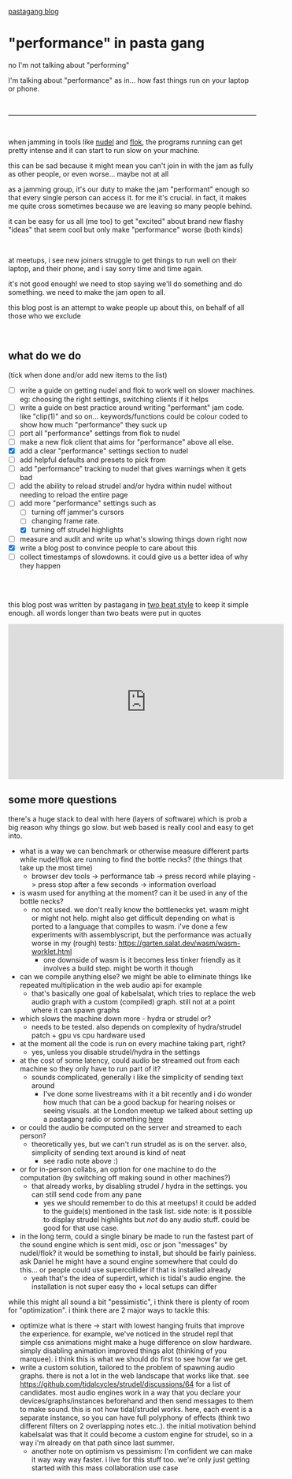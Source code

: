 [pastagang blog](/blog)

# "performance" in pasta gang

no I'm not talking about "performing"

I'm talking about "performance" as in... how fast things run on your laptop or phone.

<br>

<hr>

<br>

when jamming in tools like [nudel](https://nudel.cc) and [flok](https://flok.cc), the programs running can get pretty intense and it can start to run slow on your machine.

this can be sad because it might mean you can't join in with the jam as fully as other people, or even worse... maybe not at all

as a jamming group, it's our duty to make the jam "performant" enough so that every single person can access it. for me it's crucial. in fact, it makes me quite cross sometimes because we are leaving so many people behind.

it can be easy for us all (me too) to get "excited" about brand new flashy "ideas" that seem cool but only make "performance" worse (both kinds)

<br>

at meetups, i see new joiners struggle to get things to run well on their laptop, and their phone, and i say sorry time and time again.

it's not good enough! we need to stop saying we'll do something and do something. we need to make the jam open to all.

this blog post is an attempt to wake people up about this, on behalf of all those who we exclude

<br>

## what do we do

(tick when done and/or add new items to the list)

- [ ] write a guide on getting nudel and flok to work well on slower machines. eg: choosing the right settings, switching clients if it helps
- [ ] write a guide on best practice around writing "performant" jam code. like "clip(1)" and so on... keywords/functions could be colour coded to show how much "performance" they suck up
- [ ] port all "performance" settings from flok to nudel
- [ ] make a new flok client that aims for "performance" above all else.
- [x] add a clear "performance" settings section to nudel
- [ ] add helpful defaults and presets to pick from
- [ ] add "performance" tracking to nudel that gives warnings when it gets bad
- [ ] add the ability to reload strudel and/or hydra within nudel without needing to reload the entire page
- [ ] add more "performance" settings such as
  - [ ] turning off jammer's cursors
  - [ ] changing frame rate.
  - [x] turning off strudel highlights
- [ ] measure and audit and write up what's slowing things down right now
- [x] write a blog post to convince people to care about this
- [ ] collect timestamps of slowdowns. it could give us a better idea of why they happen

<br>

<br>

this blog post was written by pastagang in [two beat style](https://www.todepond.com/wikiblogarden/academia/style/two-beat) to keep it simple enough. all words longer than two beats were put in quotes

<iframe width="560" height="315" src="https://www.youtube-nocookie.com/embed/29KLkK0Vlw0" title="YouTube video player" frameborder="0" allow="accelerometer; autoplay; clipboard-write; encrypted-media; gyroscope; picture-in-picture; web-share" referrerpolicy="strict-origin-when-cross-origin" allowfullscreen></iframe>

## some more questions

there's a huge stack to deal with here (layers of software) which is prob a big reason why things go slow. but web based is really cool and easy to get into.

- what is a way we can benchmark or otherwise measure different parts while nudel/flok are running to find the bottle necks? (the things that take up the most time)
  - browser dev tools -> performance tab -> press record while playing -> press stop after a few seconds -> information overload
- is wasm used for anything at the moment? can it be used in any of the bottle necks?
  - no not used. we don't really know the bottlenecks yet. wasm might or might not help. might also get difficult depending on what is ported to a language that compiles to wasm. i've done a few experiments with assemblyscript, but the performance was actually worse in my (rough) tests: <https://garten.salat.dev/wasm/wasm-worklet.html>
    - one downside of wasm is it becomes less tinker friendly as it involves a build step. might be worth it though
- can we compile anything else? we might be able to eliminate things like repeated multiplication in the web audio api for example
  - that's basically one goal of kabelsalat, which tries to replace the web audio graph with a custom (compiled) graph. still not at a point where it can spawn graphs
- which slows the machine down more - hydra or strudel or?
  - needs to be tested. also depends on complexity of hydra/strudel patch + gpu vs cpu hardware used
- at the moment all the code is run on every machine taking part, right?
  - yes, unless you disable strudel/hydra in the settings
- at the cost of some latency, could audio be streamed out from each machine so they only have to run part of it?
  - sounds complicated, generally i like the simplicity of sending text around
    - I've done some livestreams with it a bit recently and i do wonder how much that can be a good backup for hearing noises or seeing visuals. at the London meetup we talked about setting up a pastagang radio or something [here](https://compute.radio/)
- or could the audio be computed on the server and streamed to each person?
  - theoretically yes, but we can't run strudel as is on the server. also, simplicity of sending text around is kind of neat
    - see radio note above :)
- or for in-person collabs, an option for one machine to do the computation (by switching off making sound in other machines?)
  - that already works, by disabling strudel / hydra in the settings. you can still send code from any pane
    - yes we should remember to do this at meetups! it could be added to the guide(s) mentioned in the task list. side note: is it possible to display strudel highlights but *not* do any audio stuff. could be good for that use case.
- in the long term, could a single binary be made to run the fastest part of the sound engine which is sent midi, osc or json "messages" by nudel/flok? it would be something to install, but should be fairly painless. ask Daniel he might have a sound engine somewhere that could do this... or people could use supercollider if that is installed already
  - yeah that's the idea of superdirt, which is tidal's audio engine. the installation is not super easy tho + local setups can differ

while this might all sound a bit "pessimistic", i think there is plenty of room for "optimization". i think there are 2 major ways to tackle this:

- optimize what is there -> start with lowest hanging fruits that improve the experience. for example, we've noticed in the strudel repl that simple css animations might make a huge difference on slow hardware. simply disabling animation improved things alot (thinking of you marquee). i think this is what we should do first to see how far we get.
- write a custom solution, tailored to the problem of spawning audio graphs. there is not a lot in the web landscape that works like that. see <https://github.com/tidalcycles/strudel/discussions/64> for a list of candidates. most audio engines work in a way that you declare your devices/graphs/instances beforehand and then send messages to them to make sound. this is not how tidal/strudel works. here, each event is a separate instance, so you can have full polyphony of effects (think two different filters on 2 overlapping notes etc..). the initial motivation behind kabelsalat was that it could become a custom engine for strudel, so in a way i'm already on that path since last summer.
  - another note on optimism vs pessimism: I'm confident we can make it way way way faster. i live for this stuff too. we're only just getting started with this mass collaboration use case
